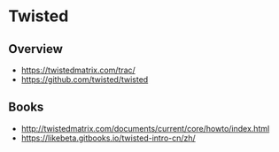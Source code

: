 # Twisted


## Overview

- https://twistedmatrix.com/trac/
- https://github.com/twisted/twisted


## Books

- http://twistedmatrix.com/documents/current/core/howto/index.html
- https://likebeta.gitbooks.io/twisted-intro-cn/zh/

